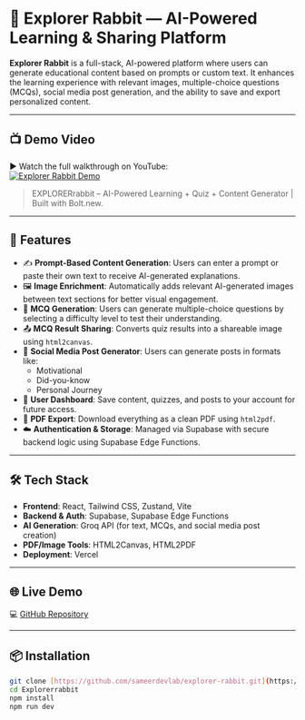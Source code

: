 # 🐇 Explorer Rabbit — AI-Powered Learning & Sharing Platform

**Explorer Rabbit** is a full-stack, AI-powered platform where users can generate educational content based on prompts or custom text. It enhances the learning experience with relevant images, multiple-choice questions (MCQs), social media post generation, and the ability to save and export personalized content.

---

## 📺 Demo Video

▶️ Watch the full walkthrough on YouTube:  
[![Explorer Rabbit Demo]([https://img.youtube.com/vi/YOUR_VIDEO_ID_HERE/0.jpg)](https://www.youtube.com/watch?v=YOUR_VIDEO_ID_HERE](https://youtu.be/uqjX_mTLotU?si=TZUV_DaVCzzos8pL))

> EXPLORERrabbit – AI-Powered Learning + Quiz + Content Generator | Built with Bolt.new.

---

## 🚀 Features

- ✍️ **Prompt-Based Content Generation**: Users can enter a prompt or paste their own text to receive AI-generated explanations.
- 🖼️ **Image Enrichment**: Automatically adds relevant AI-generated images between text sections for better visual engagement.
- 🧠 **MCQ Generation**: Users can generate multiple-choice questions by selecting a difficulty level to test their understanding.
- 📤 **MCQ Result Sharing**: Converts quiz results into a shareable image using `html2canvas`.
- 📱 **Social Media Post Generator**: Users can generate posts in formats like:
  - Motivational
  - Did-you-know
  - Personal Journey
- 💾 **User Dashboard**: Save content, quizzes, and posts to your account for future access.
- 📄 **PDF Export**: Download everything as a clean PDF using `html2pdf`.
- ☁️ **Authentication & Storage**: Managed via Supabase with secure backend logic using Supabase Edge Functions.

---

## 🛠️ Tech Stack

- **Frontend**: React, Tailwind CSS, Zustand, Vite
- **Backend & Auth**: Supabase, Supabase Edge Functions
- **AI Generation**: Groq API (for text, MCQs, and social media post creation)
- **PDF/Image Tools**: HTML2Canvas, HTML2PDF
- **Deployment**: Vercel

---

## 🌐 Live Demo

💻 [GitHub Repository]([https://github.com/sameerdevlab/explorer-rabbit](https://github.com/sameerdevlab/Explorerrabbit.git))

---

## 📦 Installation

```bash
git clone [https://github.com/sameerdevlab/explorer-rabbit.git](https://github.com/sameerdevlab/Explorerrabbit.git)
cd Explorerrabbit
npm install
npm run dev

